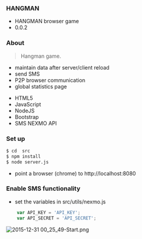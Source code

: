 ### HANGMAN ###

* HANGMAN browser game
* 0.0.2

### About ###

>Hangman game.

* maintain data after server/client reload
* send SMS
* P2P browser communication
* global statistics page


- HTML5
- JavaScript
- NodeJS
- Bootstrap
- SMS NEXMO API

### Set up ###
```sh
$ cd  src
$ npm install
$ node server.js
```
* point a browser (chrome) to http://localhost:8080

### Enable SMS functionality ###
* set the variables in src/utils/nexmo.js
```javascript
    var API_KEY = 'API_KEY';
    var API_SECRET = 'API_SECRET';
```
![2015-12-31 00_25_49-Start.png](https://bitbucket.org/repo/y6Rzgo/images/3009464578-2015-12-31%2000_25_49-Start.png)
